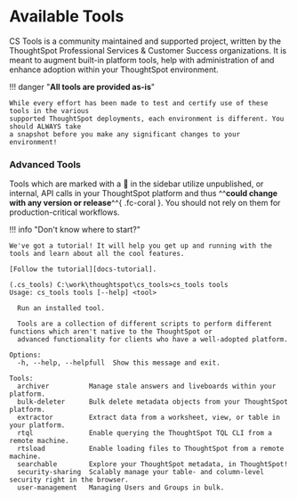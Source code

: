 # Available Tools

CS Tools is a community maintained and supported project, written by the ThoughtSpot Professional Services & Customer
Success organizations. It is meant to augment built-in platform tools, help with administration of and enhance
adoption within your ThoughtSpot environment.

!!! danger "__All tools are provided as-is__"

    While every effort has been made to test and certify use of these tools in the various
    supported ThoughtSpot deployments, each environment is different. You should ALWAYS take
    a snapshot before you make any significant changes to your environment!

### Advanced Tools

Tools which are marked with a 🔐 in the sidebar utilize unpublished, or
internal, API calls in your ThoughtSpot platform and thus ^^__could change with any
version or release__^^{ .fc-coral }. You should not rely on them for production-critical
workflows.

!!! info "Don't know where to start?"

    We've got a tutorial! It will help you get up and running with the tools and learn about all the cool features.

    [Follow the tutorial][docs-tutorial].


```console
(.cs_tools) C:\work\thoughtspot\cs_tools>cs_tools tools
Usage: cs_tools tools [--help] <tool>

  Run an installed tool.

  Tools are a collection of different scripts to perform different functions which aren't native to the ThoughtSpot or
  advanced functionality for clients who have a well-adopted platform.

Options:
  -h, --help, --helpfull  Show this message and exit.

Tools:
  archiver          Manage stale answers and liveboards within your platform.
  bulk-deleter      Bulk delete metadata objects from your ThoughtSpot platform.
  extractor         Extract data from a worksheet, view, or table in your platform.
  rtql              Enable querying the ThoughtSpot TQL CLI from a remote machine.
  rtsload           Enable loading files to ThoughtSpot from a remote machine.
  searchable        Explore your ThoughtSpot metadata, in ThoughtSpot!
  security-sharing  Scalably manage your table- and column-level security right in the browser.
  user-management   Managing Users and Groups in bulk.
```

[docs-tutorial]: ../../tutorial/intro.md
[gh-issue]: https://github.com/thoughtspot/cs_tools/issues/new/choose
